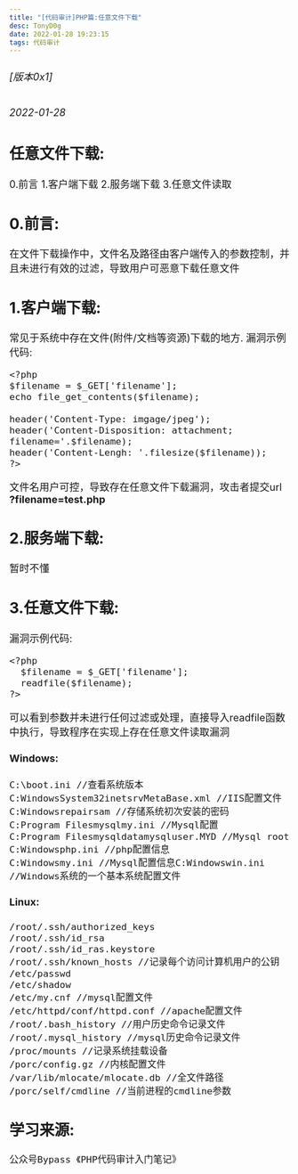 ```yaml
---
title: "[代码审计]PHP篇:任意文件下载"
desc: TonyD0g
date: 2022-01-28 19:23:15
tags: 代码审计
---
```

<font size=4 >

###### [版本0x1] 
###### 2022-01-28

## 任意文件下载:
0.前言
1.客户端下载
2.服务端下载
3.任意文件读取

## 0.前言:
在文件下载操作中，文件名及路径由客户端传入的参数控制，并且未进行有效的过滤，导致用户可恶意下载任意文件

## 1.客户端下载:
常见于系统中存在文件(附件/文档等资源)下载的地方.
漏洞示例代码:
```
<?php
$filename = $_GET['filename'];
echo file_get_contents($filename);

header('Content-Type: imgage/jpeg');
header('Content-Disposition: attachment; filename='.$filename);
header('Content-Lengh: '.filesize($filename));
?>
```
文件名用户可控，导致存在任意文件下载漏洞，攻击者提交url
**?filename=test.php**
## 2.服务端下载:
暂时不懂

## 3.任意文件下载:
漏洞示例代码:
```
<?php
  $filename = $_GET['filename'];
  readfile($filename);
?>
```
可以看到参数并未进行任何过滤或处理，直接导入readfile函数中执行，导致程序在实现上存在任意文件读取漏洞

#### Windows:
```
C:\boot.ini //查看系统版本
C:WindowsSystem32inetsrvMetaBase.xml //IIS配置文件
C:Windowsrepairsam //存储系统初次安装的密码
C:Program Filesmysqlmy.ini //Mysql配置
C:Program Filesmysqldatamysqluser.MYD //Mysql root
C:Windowsphp.ini //php配置信息
C:Windowsmy.ini //Mysql配置信息C:Windowswin.ini //Windows系统的一个基本系统配置文件
```
#### Linux:
```
/root/.ssh/authorized_keys
/root/.ssh/id_rsa
/root/.ssh/id_ras.keystore
/root/.ssh/known_hosts //记录每个访问计算机用户的公钥
/etc/passwd
/etc/shadow
/etc/my.cnf //mysql配置文件
/etc/httpd/conf/httpd.conf //apache配置文件
/root/.bash_history //用户历史命令记录文件
/root/.mysql_history //mysql历史命令记录文件
/proc/mounts //记录系统挂载设备
/porc/config.gz //内核配置文件
/var/lib/mlocate/mlocate.db //全文件路径
/porc/self/cmdline //当前进程的cmdline参数
```
## 学习来源:
```
公众号Bypass 《PHP代码审计入门笔记》
```
</font>